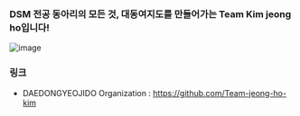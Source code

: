 ### DSM 전공 동아리의 모든 것, 대동여지도를 만들어가는 Team Kim jeong ho입니다!
![image](https://github.com/Team-jeong-ho-kim/.github/assets/128463508/84cd4415-7f1b-44c2-a21b-3a4b370d975d)

### 링크
* DAEDONGYEOJIDO Organization : https://github.com/Team-jeong-ho-kim
